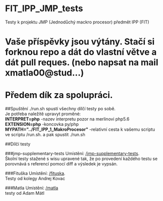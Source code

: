 # FIT_IPP_JMP_tests
Testy k projektu JMP (Jednodůchý mackro procesor)  předmět IPP (FIT)  
# Vaše příspěvky jsou výtány. Stačí si forknou repo a dát do vlastní větve a dát pull reques. (nebo napsat na mail xmatla00@stud...)
# Předem dík za spolupráci.
##Spuštění
./run.sh spustí všechny dílčí testy po sobě.  
Je potřeba naležitě upravyt proměné:  
__INTERPRET=php__ -nazev interpretu pozor na merlinovi php5.6  
__EXTENSION=php__ -koncovka py/php  
__MYPATH="../FIT_IPP_1_MakroProcesor"__ -relativní cesta k vašemu scriptu  
ve scriptu /run.sh.
a pak spustit ./run.sh

##Dílčí testy

###jmp-supplementary-tests
Umístění: [/jmp-supplementary-tests](https://github.com/matlad/FIT_IPP_JMP_tests/tree/master/jmp-supplementary-tests).  
Školní testy stažené s wisu upravené tak, že po provedení každého testu se porovnává s referencí pomocí diff a výsledek je vypsán.

###Fituška
Umístění: [/fituska](https://github.com/matlad/FIT_IPP_JMP_tests/tree/master/fituska).  
Testy od kolegy Andrej Kovac 

###Matla
Umístění: [/matla](https://github.com/matlad/FIT_IPP_JMP_tests/tree/master/matla)  
testy od Adam Mátl
